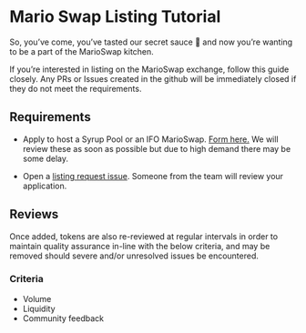 # Mario Swap Listing Tutorial

So, you’ve come, you’ve tasted our secret sauce 🍄 and now you’re wanting to be a part of the MarioSwap kitchen.

If you’re interested in listing on the MarioSwap exchange, follow this guide closely. Any PRs or Issues created in the github will be immediately closed if they do not meet the requirements.

## Requirements

- Apply to host a Syrup Pool or an IFO MarioSwap. [Form here.](https://docs.google.com/forms/d/e/1FAIpQLScGdT5rrVMr4WOWr08pvcroSeuIOtEJf1sVdQGVdcAOqryigQ/viewform) We will review these as soon as possible but due to high demand there may be some delay.

- Open a [listing request issue](https://github.com/marioswap/mario-swap-interface/issues/new?assignees=Chef-Chungus&labels=listing&template=listing-request.md&title=%5BListing%5D+Request+listing+for+%7BADD+TOKEN+NAME+HERE%7D). Someone from the team will review your application.

## Reviews

Once added, tokens are also re-reviewed at regular intervals in order to maintain quality assurance in-line with the below criteria, and may be removed should severe and/or unresolved issues be encountered.

### Criteria

- Volume
- Liquidity
- Community feedback
